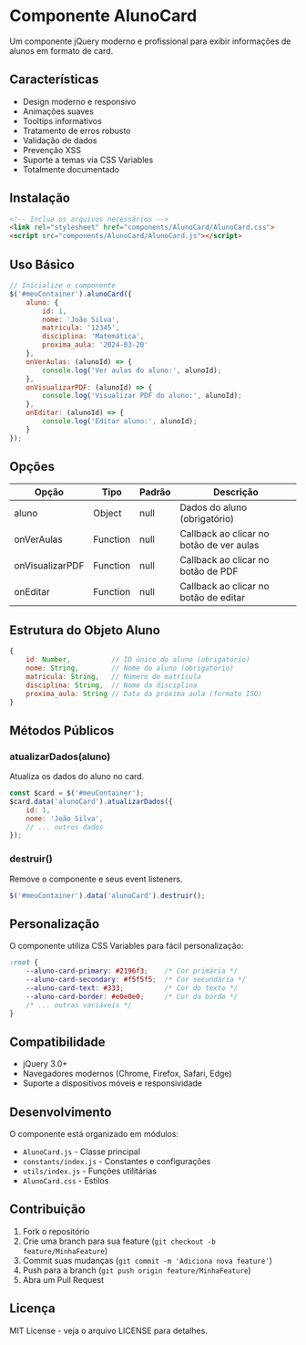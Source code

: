 # Componente AlunoCard

Um componente jQuery moderno e profissional para exibir informações de alunos em formato de card.

## Características

- Design moderno e responsivo
- Animações suaves
- Tooltips informativos
- Tratamento de erros robusto
- Validação de dados
- Prevenção XSS
- Suporte a temas via CSS Variables
- Totalmente documentado

## Instalação

```html
<!-- Inclua os arquivos necessários -->
<link rel="stylesheet" href="components/AlunoCard/AlunoCard.css">
<script src="components/AlunoCard/AlunoCard.js"></script>
```

## Uso Básico

```javascript
// Inicialize o componente
$('#meuContainer').alunoCard({
    aluno: {
        id: 1,
        nome: 'João Silva',
        matricula: '12345',
        disciplina: 'Matemática',
        proxima_aula: '2024-03-20'
    },
    onVerAulas: (alunoId) => {
        console.log('Ver aulas do aluno:', alunoId);
    },
    onVisualizarPDF: (alunoId) => {
        console.log('Visualizar PDF do aluno:', alunoId);
    },
    onEditar: (alunoId) => {
        console.log('Editar aluno:', alunoId);
    }
});
```

## Opções

| Opção | Tipo | Padrão | Descrição |
|-------|------|--------|-----------|
| aluno | Object | null | Dados do aluno (obrigatório) |
| onVerAulas | Function | null | Callback ao clicar no botão de ver aulas |
| onVisualizarPDF | Function | null | Callback ao clicar no botão de PDF |
| onEditar | Function | null | Callback ao clicar no botão de editar |

## Estrutura do Objeto Aluno

```javascript
{
    id: Number,          // ID único do aluno (obrigatório)
    nome: String,        // Nome do aluno (obrigatório)
    matricula: String,   // Número de matrícula
    disciplina: String,  // Nome da disciplina
    proxima_aula: String // Data da próxima aula (formato ISO)
}
```

## Métodos Públicos

### atualizarDados(aluno)
Atualiza os dados do aluno no card.

```javascript
const $card = $('#meuContainer');
$card.data('alunoCard').atualizarDados({
    id: 1,
    nome: 'João Silva',
    // ... outros dados
});
```

### destruir()
Remove o componente e seus event listeners.

```javascript
$('#meuContainer').data('alunoCard').destruir();
```

## Personalização

O componente utiliza CSS Variables para fácil personalização:

```css
:root {
    --aluno-card-primary: #2196f3;    /* Cor primária */
    --aluno-card-secondary: #f5f5f5;  /* Cor secundária */
    --aluno-card-text: #333;          /* Cor do texto */
    --aluno-card-border: #e0e0e0;     /* Cor da borda */
    /* ... outras variáveis */
}
```

## Compatibilidade

- jQuery 3.0+
- Navegadores modernos (Chrome, Firefox, Safari, Edge)
- Suporte a dispositivos móveis e responsividade

## Desenvolvimento

O componente está organizado em módulos:

- `AlunoCard.js` - Classe principal
- `constants/index.js` - Constantes e configurações
- `utils/index.js` - Funções utilitárias
- `AlunoCard.css` - Estilos

## Contribuição

1. Fork o repositório
2. Crie uma branch para sua feature (`git checkout -b feature/MinhaFeature`)
3. Commit suas mudanças (`git commit -m 'Adiciona nova feature'`)
4. Push para a branch (`git push origin feature/MinhaFeature`)
5. Abra um Pull Request

## Licença

MIT License - veja o arquivo LICENSE para detalhes. 